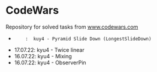 # CodeWars
Repository for solved tasks from www.codewars.com

*         :  kuy4 - Pyramid Slide Down (LongestSlideDown)
* 17.07.22:  kyu4 - Twice linear
* 16.07.22:  kyu4 - Mixing
* 16.07.22:  kyu4 - ObserverPin